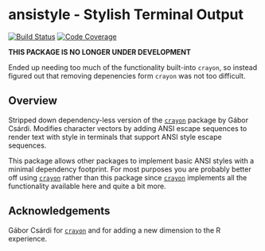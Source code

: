 # ansistyle - Stylish Terminal Output

[![Build Status](https://travis-ci.org/brodieG/ansistyle.png?branch=master)](https://travis-ci.org/brodieG/ansistyle)
[![Code Coverage](https://codecov.io/github/brodieG/ansistyle/coverage.svg?branch=master)](https://codecov.io/github/brodieG/ansistyle?branch=master)

**THIS PACKAGE IS NO LONGER UNDER DEVELOPMENT**

Ended up needing too much of the functionality built-into `crayon`, so instead figured out that removing depenencies form `crayon` was not too difficult.

## Overview

Stripped down dependency-less version of the [`crayon`][1] package by Gábor Csárdi.  Modifies character vectors by adding ANSI escape sequences to render text with style in terminals that support ANSI style escape sequences.

This package allows other packages to implement basic ANSI styles with a minimal dependency footprint.  For most purposes you are probably better off using [`crayon`][1] rather than this package since [`crayon`][1] implements all the functionality available here and quite a bit more.

## Acknowledgements

Gábor Csárdi for [`crayon`][1] and for adding a new dimension to the R experience.

[1]: https://github.com/gaborcsardi/crayon

